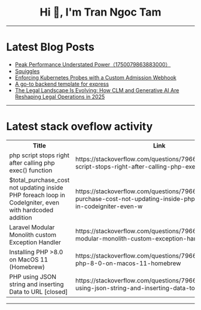 <h1 align="center">Hi 👋, I'm Tran Ngoc Tam</h1>

---

# Latest Blog Posts 
<!-- BLOG-POST-LIST:START -->
- [Peak Performance Understated Power（1750079863883000）](https://dev.to/member_b06955cb/peak-performance-understated-power1750079863883000-4f9h)
- [Squiggles](https://dev.to/tokopedia_care_6c7791d3d4/squiggles-19n)
- [Enforcing Kubernetes Probes with a Custom Admission Webhook](https://dev.to/ashiqursuperfly/enforcing-kubernetes-probes-with-a-custom-admission-webhook-16o8)
- [A go-to backend template for express](https://dev.to/rahil1202/a-go-to-backend-template-for-express-ci6)
- [The Legal Landscape Is Evolving: How CLM and Generative AI Are Reshaping Legal Operations in 2025](https://dev.to/andrew_ethan_5e351ab1aeab/the-legal-landscape-is-evolving-how-clm-and-generative-ai-are-reshaping-legal-operations-in-2025-3926)
<!-- BLOG-POST-LIST:END -->

---

# Latest stack oveflow activity
<table>
  <tr><th>Title</th><th>Link</th></tr>
  <!-- STACKOVERFLOW:START --><tr><td>php script stops right after calling php exec&lpar;&rpar; function</td><td>https://stackoverflow.com/questions/79667541/php-script-stops-right-after-calling-php-exec-function</td></tr><tr><td>$total_purchase_cost not updating inside PHP foreach loop in CodeIgniter, even with hardcoded addition</td><td>https://stackoverflow.com/questions/79667478/total-purchase-cost-not-updating-inside-php-foreach-loop-in-codeigniter-even-w</td></tr><tr><td>Laravel Modular Monolith custom Exception Handler</td><td>https://stackoverflow.com/questions/79667391/laravel-modular-monolith-custom-exception-handler</td></tr><tr><td>Installing PHP &gt;8.0 on MacOS 11 &lpar;Homebrew&rpar;</td><td>https://stackoverflow.com/questions/79667360/installing-php-8-0-on-macos-11-homebrew</td></tr><tr><td>PHP using JSON string and inserting Data to URL [closed]</td><td>https://stackoverflow.com/questions/79667244/php-using-json-string-and-inserting-data-to-url</td></tr><!-- STACKOVERFLOW:END -->
</table>

---


